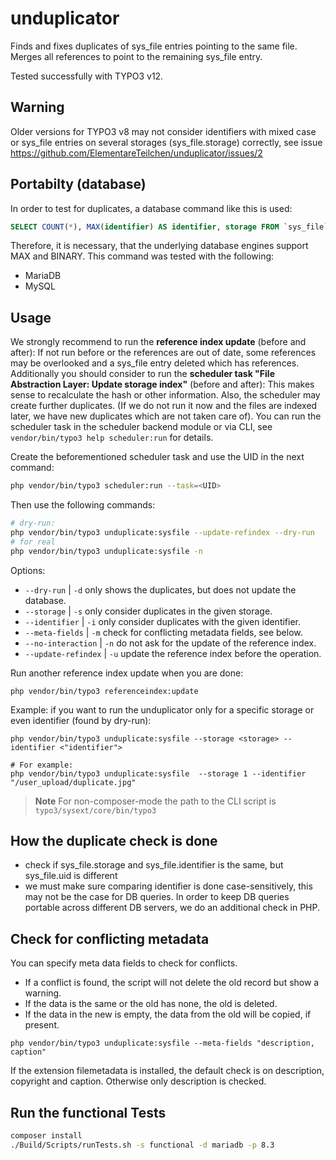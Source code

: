 # unduplicator
Finds and fixes duplicates of sys_file entries pointing to the same file. Merges all references to point to the remaining sys_file entry.

Tested successfully with TYPO3 v12.

## Warning

Older versions for TYPO3 v8 may not consider identifiers with mixed case or sys_file
entries on several storages (sys_file.storage) correctly, see issue https://github.com/ElementareTeilchen/unduplicator/issues/2

## Portabilty (database)

In order to test for duplicates, a database command like this is used:

```sql
SELECT COUNT(*), MAX(identifier) AS identifier, storage FROM `sys_file` GROUP BY BINARY identifier, storage HAVING COUNT(*) > 1;
```

Therefore, it is necessary, that the underlying database engines support MAX and BINARY. This command was tested with the following:

* MariaDB
* MySQL

## Usage
We strongly recommend to run the **reference index update** (before and after):
If not run before or the references are out of date, some references may be overlooked and a sys_file entry deleted which has references.
Additionally you should consider to run the **scheduler task "File Abstraction Layer: Update storage index"** (before and after):
This makes sense to recalculate the hash or other information. Also, the scheduler may create further duplicates. (If we do not run it now and the files are indexed later, we have new duplicates which are not taken care of).
You can run the scheduler task in the scheduler backend module or via CLI, see ` vendor/bin/typo3 help scheduler:run` for details.

Create the beforementioned scheduler task and use the UID in the next command:
```sh
php vendor/bin/typo3 scheduler:run --task=<UID>
```
Then use the following commands:
```sh
# dry-run:
php vendor/bin/typo3 unduplicate:sysfile --update-refindex --dry-run
# for real
php vendor/bin/typo3 unduplicate:sysfile -n
```
Options:
* `--dry-run` | `-d` only shows the duplicates, but does not update the database.
* `--storage` | `-s` only consider duplicates in the given storage.
* `--identifier` | `-i` only consider duplicates with the given identifier.
* `--meta-fields` | `-m` check for conflicting metadata fields, see below.
* `--no-interaction` | `-n` do not ask for the update of the reference index.
* `--update-refindex` | `-u` update the reference index before the operation.

Run another reference index update when you are done:
```
php vendor/bin/typo3 referenceindex:update
```

Example: if you want to run the unduplicator only for a specific storage or even identifier (found by dry-run):

```
php vendor/bin/typo3 unduplicate:sysfile --storage <storage> --identifier <"identifier">

# For example:
php vendor/bin/typo3 unduplicate:sysfile  --storage 1 --identifier "/user_upload/duplicate.jpg"
```

> **Note**
> For non-composer-mode the path to the CLI script is `typo3/sysext/core/bin/typo3`
>
>

## How the duplicate check is done

* check if sys_file.storage and sys_file.identifier is the same, but sys_file.uid is different
* we must make sure comparing identifier is done case-sensitively, this may not be the case for DB queries. In order to keep DB queries portable across different DB servers, we do an additional check in PHP.


## Check for conflicting metadata
You can specify meta data fields to check for conflicts.
* If a conflict is found, the script will not delete the old record but show a warning.
* If the data is the same or the old has none, the old is deleted.
* If the data in the new is empty, the data from the old will be copied, if present.
```
php vendor/bin/typo3 unduplicate:sysfile --meta-fields "description, caption"
```
If the extension filemetadata is installed, the default check is on description, copyright and caption.
Otherwise only description is checked.

## Run the functional Tests
```sh
composer install
./Build/Scripts/runTests.sh -s functional -d mariadb -p 8.3
```
